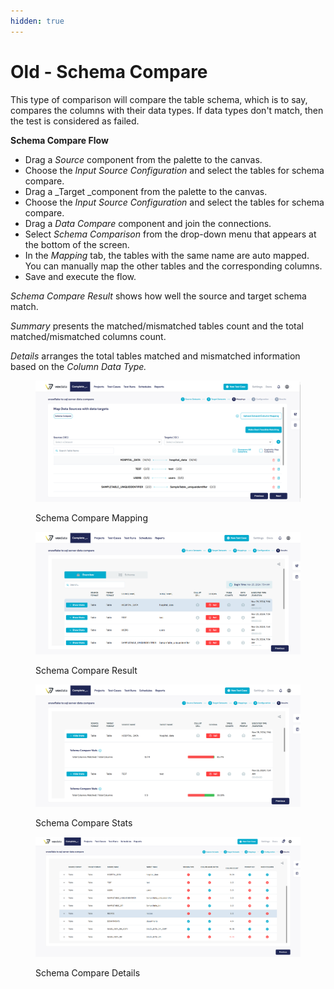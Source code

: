 ```yaml
---
hidden: true
---
```


# Old - Schema Compare

This type of comparison will compare the table schema, which is to say, compares the columns with their data types. If data types don't match, then the test is considered as failed.

**Schema Compare Flow**

* Drag a _Source_ component from the palette to the canvas.
* Choose the _Input Source Configuration_ and select the tables for schema compare.
* Drag a \_Target \_component from the palette to the canvas.
* Choose the _Input Source Configuration_ and select the tables for schema compare.
* Drag a _Data Compare_ component and join the connections.
* Select _Schema Comparison_ from the drop-down menu that appears at the bottom of the screen.
* In the _Mapping_ tab, the tables with the same name are auto mapped. You can manually map the other tables and the corresponding columns.
* Save and execute the flow.

_Schema Compare Result_ shows how well the source and target schema match.

_Summary_ presents the matched/mismatched tables count and the total matched/mismatched columns count.

_Details_ arranges the total tables matched and mismatched information based on the _Column Data Type._

<figure><img src="../../../../.gitbook/assets/Screenshot 2024-12-17 162411.png" alt=""><figcaption><p>Schema Compare Mapping</p></figcaption></figure>

<figure><img src="../../../../.gitbook/assets/Screenshot 2024-12-17 162533.png" alt=""><figcaption><p>Schema Compare Result</p></figcaption></figure>

<figure><img src="../../../../.gitbook/assets/Screenshot 2024-12-17 162757.png" alt=""><figcaption><p>Schema Compare Stats</p></figcaption></figure>

<figure><img src="../../../../.gitbook/assets/Screenshot 2024-12-17 162911.png" alt=""><figcaption><p>Schema Compare Details</p></figcaption></figure>
